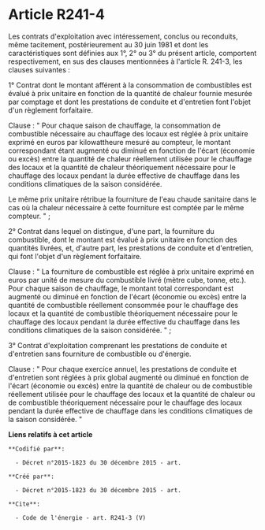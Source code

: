 # Article R241-4

Les contrats d'exploitation avec intéressement, conclus ou reconduits, même tacitement, postérieurement au 30 juin 1981 et
dont les caractéristiques sont définies aux 1°, 2° ou 3° du présent article, comportent respectivement, en sus des clauses
mentionnées à l'article R. 241-3, les clauses suivantes : 

1° Contrat dont le montant afférent à la consommation de combustibles est évalué à prix unitaire en fonction de la quantité
de chaleur fournie mesurée par comptage et dont les prestations de conduite et d'entretien font l'objet d'un règlement
forfaitaire. 

Clause : " Pour chaque saison de chauffage, la consommation de combustible nécessaire au chauffage des locaux est réglée à
prix unitaire exprimé en euros par kilowattheure mesuré au compteur, le montant correspondant étant augmenté ou diminué en
fonction de l'écart (économie ou excès) entre la quantité de chaleur réellement utilisée pour le chauffage des locaux et la
quantité de chaleur théoriquement nécessaire pour le chauffage des locaux pendant la durée effective de chauffage dans les
conditions climatiques de la saison considérée. 

Le même prix unitaire rétribue la fourniture de l'eau chaude sanitaire dans le cas où la chaleur nécessaire à cette
fourniture est comptée par le même compteur. " ; 

2° Contrat dans lequel on distingue, d'une part, la fourniture du combustible, dont le montant est évalué à prix unitaire en
fonction des quantités livrées, et, d'autre part, les prestations de conduite et d'entretien, qui font l'objet d'un règlement
forfaitaire. 

Clause : " La fourniture de combustible est réglée à prix unitaire exprimé en euros par unité de mesure du combustible livré
(mètre cube, tonne, etc.). Pour chaque saison de chauffage, le montant total correspondant est augmenté ou diminué en
fonction de l'écart (économie ou excès) entre la quantité de combustible réellement consommée pour le chauffage des locaux et
la quantité de combustible théoriquement nécessaire pour le chauffage des locaux pendant la durée effective du chauffage dans
les conditions climatiques de la saison considérée. " ; 

3° Contrat d'exploitation comprenant les prestations de conduite et d'entretien sans fourniture de combustible ou d'énergie.

Clause : " Pour chaque exercice annuel, les prestations de conduite et d'entretien sont réglées à prix global augmenté ou
diminué en fonction de l'écart (économie ou excès) entre la quantité de chaleur ou de combustible réellement utilisée pour le
chauffage des locaux et la quantité de chaleur ou de combustible théoriquement nécessaire pour le chauffage des locaux
pendant la durée effective de chauffage dans les conditions climatiques de la saison considérée. "

**Liens relatifs à cet article**

	**Codifié par**:

	  - Décret n°2015-1823 du 30 décembre 2015 - art.

	**Créé par**:

	  - Décret n°2015-1823 du 30 décembre 2015 - art.

	**Cite**:

	  - Code de l'énergie - art. R241-3 (V)
